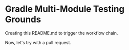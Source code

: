 # Gradle Multi-Module Testing Grounds

Creating this README.md to trigger the workflow chain.

Now, let's try with a pull request.